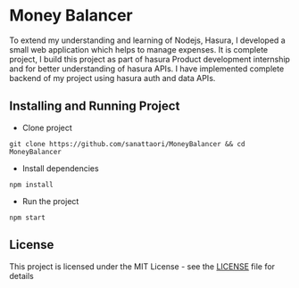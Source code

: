 # Money Balancer

To extend my understanding and learning of Nodejs, Hasura, I developed a small web application which helps to manage expenses. It is complete
project, I build this project as part of hasura Product development internship and for better understanding of hasura APIs. I have implemented complete backend of my project using hasura auth and data APIs.


## Installing and Running Project

- Clone project
```
git clone https://github.com/sanattaori/MoneyBalancer && cd MoneyBalancer
```
- Install dependencies
```
npm install
```
- Run the project
```
npm start
```

## License

This project is licensed under the MIT License - see the [LICENSE](LICENSE) file for details

